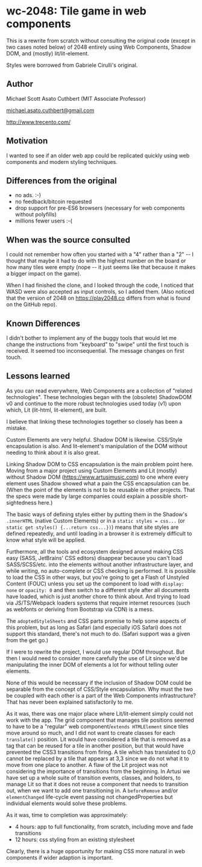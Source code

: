 # wc-2048: Tile game in web components

This is a rewrite from scratch without
consulting the original code (except in two cases
noted below) of 2048 entirely using
Web Components, Shadow DOM, and (mostly)
lit/lit-element.

Styles were borrowed from Gabriele Cirulli's
original.

## Author

Michael Scott Asato Cuthbert
(MIT Associate Professor)

michael.asato.cuthbert@gmail.com

http://www.trecento.com/

## Motivation

I wanted to see if an older web app could
be replicated quickly using web components
and modern styling techniques.

## Differences from the original

* no ads.  :-)
* no feedback/bitcoin requested
* drop support for pre-ES6 browsers (necessary for 
web components without polyfills)
* millions fewer users :-(

## When was the source consulted

I could not remember how often you started
with a "4" rather than a "2" -- I thought that
maybe it had to do with the highest number
on the board or how many tiles were empty 
(nope -- it just seems like 
that because it makes a bigger impact on
the game).

When I had finished the clone, and I looked
through the code, I noticed
that WASD were also accepted as input
controls, so I added them. (Also noticed
that the version of 2048 on 
https://play2048.co differs from what is
found on the GitHub repo).

## Known Differences

I didn't bother to implement any of the
buggy tools that would let me change the
instructions from "keyboard" to "swipe"
until the first touch is received.  It seemed
too inconsequential.  The message changes on
first touch.

## Lessons learned

As you can read everywhere, Web Components
are a collection of "related technologies".
These technologies began with the (obsolete)
ShadowDOM v0 and continue to the more robust
technologies used today (v1) upon which, Lit
(lit-html, lit-element), are built.

I believe that linking these technologies
together so closely has been a mistake.

Custom Elements are very helpful.  Shadow DOM
is likewise.  CSS/Style encapsulation is also.
And lit-element's manipulation of the 
DOM without needing to think about it is
also great.

Linking Shadow DOM to CSS encapsulation is
the main problem point here.  Moving from
a major project using Custom Elements and
Lit (mostly) without Shadow DOM
(https://www.artusimusic.com) to one where
every element uses Shadow showed what a
pain the CSS encapsulation can be. (When
the point of the elements is not to be
reusable in other projects. That the
specs were made by large companies could
explain a possible short-sightedness here.)

The basic ways of defining styles either
by putting them in the Shadow's `.innerHTML`
(native Custom Elements) or in a
`static styles = css...`
(or `static get styles() {...return css...})`)
means that site styles are defined repeatedly,
and until loading in a browser it is extremely
difficult to know what style will be applied.

Furthermore, all the tools and ecosystem
designed around making CSS easy (SASS, 
JetBrains' CSS editors) disappear because
you can't load SASS/SCSS/etc. into the
elements without another infrastructure layer,
and while writing, no auto-complete or
CSS checking is performed.  It is possible
to load the CSS in other ways, but you're
going to get a Flash of Unstyled Content (FOUC)
unless you set up the component to load with
`display: none` or `opacity: 0` and then
switch to a different style after all documents
have loaded, which is just
another chore to think about.  And trying
to load via JS/TS/Webpack loaders systems that
require internet resources (such as webfonts
or deriving from Bootstrap via CDN) is a mess.

The `adoptedStyleSheets` and CSS parts
promise to help some aspects of this problem, 
but as long
as Safari (and especially iOS Safari) does
not support this standard, there's not much
to do.  (Safari support was a given from
the get go.)

If I were to rewrite the project, I would
use regular DOM throughout.  But then
I would need to consider more carefully
the use of Lit since we'd be manipulating
the inner DOM of elements a lot for without
telling outer elements.

None of this would be necessary if the
inclusion of Shadow DOM could be separable
from the concept of CSS/Style encapsulation.
Why must the two be coupled with each other
is a part of the Web Components infrastructure?
That has never been explained satisfactorily
to me.

As it was, there was one major place where
Lit/lit-element simply could not work with
the app.  The grid component that manages
tile positions seemed to have to be a
"regular" web component/`extends HTMLElement`
since tiles move around so much, and I did
not want to create classes for each
`translate()` position.  Lit would have
considered a tile that is removed as a
tag that can be reused for a tile in another
position, but that would have prevented the
CSS3 transitions from firing.  A tile which
has translated to 0,0 cannot be replaced
by a tile that appears at 3,3 since we
do not what it to move from one place to
another.  A flaw of the Lit project was
not considering the importance of
transitions from the beginning.  In
Artusi we have set up a whole suite of
transition events, classes, and holders,
to manage Lit so that it does not reuse
a component that needs to transition out,
when we want to add one transitioning in.
A `beforeRemove` and/or `elementChanged`
life-cycle event passing not changedProperties 
but individual elements would solve these
problems.

As it was, time to completion was
approximately:

* 4 hours: app to full functionality, 
  from scratch, including move and fade transitions
* 12 hours: css styling from an existing stylesheet

Clearly, there is a huge opportunity for making
CSS more natural in web components if wider
adaption is important.
